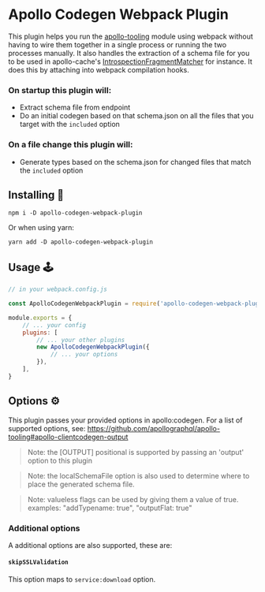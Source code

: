 # Apollo Codegen Webpack Plugin

This plugin helps you run the [apollo-tooling](https://github.com/apollographql/apollo-tooling#apollo-clientcodegen-output) module using webpack without having to wire them together in a single process or running the two processes manually. It also handles the extraction of a schema file for you to be used in apollo-cache's [IntrospectionFragmentMatcher](https://www.apollographql.com/docs/react/advanced/fragments#fragment-matcher) for instance. It does this by attaching into webpack compilation hooks.

### On startup this plugin will:
- Extract schema file from endpoint
- Do an initial codegen based on that schema.json on all the files that you target with the `included` option

### On a file change this plugin will:
- Generate types based on the schema.json for changed files that match the `included` option

## Installing 💾

```
npm i -D apollo-codegen-webpack-plugin
```
Or when using yarn:
```
yarn add -D apollo-codegen-webpack-plugin
```

## Usage 🕹

```js
// in your webpack.config.js

const ApolloCodegenWebpackPlugin = require('apollo-codegen-webpack-plugin');

module.exports = {
    // ... your config
    plugins: [
        // ... your other plugins
        new ApolloCodegenWebpackPlugin({
            // ... your options
        }),
    ],
}
```

## Options ⚙

This plugin passes your provided options in  apollo:codegen. For a list of supported options, see: https://github.com/apollographql/apollo-tooling#apollo-clientcodegen-output

> Note: the [OUTPUT] positional is supported by passing an 'output' option to this plugin

> Note: the localSchemaFile option is also used to determine where to place the generated schema file.

> Note: valueless flags can be used by giving them a value of true. examples: "addTypename: true", "outputFlat: true"

### Additional options

A additional options are also supported, these are:

#### `skipSSLValidation`
This option maps to `service:download` option.
